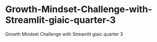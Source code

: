 # Growth-Mindset-Challenge-with-Streamlit-giaic-quarter-3
Growth Mindset Challenge with Streamlit  giaic quarter 3
